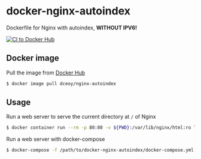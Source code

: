 docker-nginx-autoindex
======================

Dockerfile for Nginx with autoindex, **WITHOUT IPV6!**

[![CI to Docker Hub](https://github.com/dceoy/docker-nginx-autoindex/actions/workflows/docker-publish.yml/badge.svg)](https://github.com/dceoy/docker-nginx-autoindex/actions/workflows/docker-publish.yml)

Docker image
------------

Pull the image from [Docker Hub](https://hub.docker.com/r/lsjunior/nginx-autoindex/)

```sh
$ docker image pull dceoy/nginx-autoindex
```

Usage
-----

Run a web server to serve the current directory at `/` of Nginx

```sh
$ docker container run --rm -p 80:80 -v ${PWD}:/var/lib/nginx/html:ro lsjunior/nginx-autoindex
```

Run a web server with docker-compose

```sh
$ docker-compose -f /path/to/docker-nginx-autoindex/docker-compose.yml up
```

